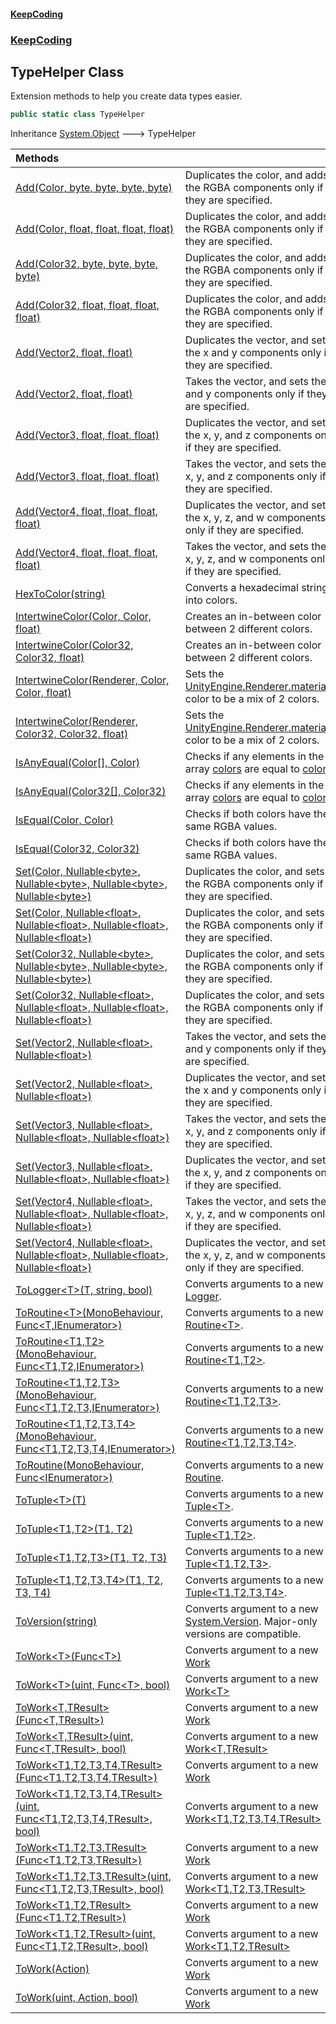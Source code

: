 #### [KeepCoding](index.md 'index')
### [KeepCoding](KeepCoding.md 'KeepCoding')
## TypeHelper Class
Extension methods to help you create data types easier.  
```csharp
public static class TypeHelper
```

Inheritance [System.Object](https://docs.microsoft.com/en-us/dotnet/api/System.Object 'System.Object') &#129106; TypeHelper  

| Methods | |
| :--- | :--- |
| [Add(Color, byte, byte, byte, byte)](KeepCoding_TypeHelper_Add(Color_byte_byte_byte_byte).md 'KeepCoding.TypeHelper.Add(Color, byte, byte, byte, byte)') | Duplicates the color, and adds the RGBA components only if they are specified.<br/> |
| [Add(Color, float, float, float, float)](KeepCoding_TypeHelper_Add(Color_float_float_float_float).md 'KeepCoding.TypeHelper.Add(Color, float, float, float, float)') | Duplicates the color, and adds the RGBA components only if they are specified.<br/> |
| [Add(Color32, byte, byte, byte, byte)](KeepCoding_TypeHelper_Add(Color32_byte_byte_byte_byte).md 'KeepCoding.TypeHelper.Add(Color32, byte, byte, byte, byte)') | Duplicates the color, and adds the RGBA components only if they are specified.<br/> |
| [Add(Color32, float, float, float, float)](KeepCoding_TypeHelper_Add(Color32_float_float_float_float).md 'KeepCoding.TypeHelper.Add(Color32, float, float, float, float)') | Duplicates the color, and adds the RGBA components only if they are specified.<br/> |
| [Add(Vector2, float, float)](KeepCoding_TypeHelper_Add(Vector2_float_float).md 'KeepCoding.TypeHelper.Add(Vector2, float, float)') | Duplicates the vector, and sets the x and y components only if they are specified.<br/> |
| [Add(Vector2, float, float)](KeepCoding_TypeHelper_Add(Vector2_float_float).md 'KeepCoding.TypeHelper.Add(Vector2, float, float)') | Takes the vector, and sets the x and y components only if they are specified.<br/> |
| [Add(Vector3, float, float, float)](KeepCoding_TypeHelper_Add(Vector3_float_float_float).md 'KeepCoding.TypeHelper.Add(Vector3, float, float, float)') | Duplicates the vector, and sets the x, y, and z components only if they are specified.<br/> |
| [Add(Vector3, float, float, float)](KeepCoding_TypeHelper_Add(Vector3_float_float_float).md 'KeepCoding.TypeHelper.Add(Vector3, float, float, float)') | Takes the vector, and sets the x, y, and z components only if they are specified.<br/> |
| [Add(Vector4, float, float, float, float)](KeepCoding_TypeHelper_Add(Vector4_float_float_float_float).md 'KeepCoding.TypeHelper.Add(Vector4, float, float, float, float)') | Duplicates the vector, and sets the x, y, z, and w components only if they are specified.<br/> |
| [Add(Vector4, float, float, float, float)](KeepCoding_TypeHelper_Add(Vector4_float_float_float_float).md 'KeepCoding.TypeHelper.Add(Vector4, float, float, float, float)') | Takes the vector, and sets the x, y, z, and w components only if they are specified.<br/> |
| [HexToColor(string)](KeepCoding_TypeHelper_HexToColor(string).md 'KeepCoding.TypeHelper.HexToColor(string)') | Converts a hexadecimal string into colors.<br/> |
| [IntertwineColor(Color, Color, float)](KeepCoding_TypeHelper_IntertwineColor(Color_Color_float).md 'KeepCoding.TypeHelper.IntertwineColor(Color, Color, float)') | Creates an in-between color between 2 different colors.<br/> |
| [IntertwineColor(Color32, Color32, float)](KeepCoding_TypeHelper_IntertwineColor(Color32_Color32_float).md 'KeepCoding.TypeHelper.IntertwineColor(Color32, Color32, float)') | Creates an in-between color between 2 different colors.<br/> |
| [IntertwineColor(Renderer, Color, Color, float)](KeepCoding_TypeHelper_IntertwineColor(Renderer_Color_Color_float).md 'KeepCoding.TypeHelper.IntertwineColor(Renderer, Color, Color, float)') | Sets the [UnityEngine.Renderer.material](https://docs.microsoft.com/en-us/dotnet/api/UnityEngine.Renderer.material 'UnityEngine.Renderer.material')'s color to be a mix of 2 colors.<br/> |
| [IntertwineColor(Renderer, Color32, Color32, float)](KeepCoding_TypeHelper_IntertwineColor(Renderer_Color32_Color32_float).md 'KeepCoding.TypeHelper.IntertwineColor(Renderer, Color32, Color32, float)') | Sets the [UnityEngine.Renderer.material](https://docs.microsoft.com/en-us/dotnet/api/UnityEngine.Renderer.material 'UnityEngine.Renderer.material')'s color to be a mix of 2 colors.<br/> |
| [IsAnyEqual(Color[], Color)](KeepCoding_TypeHelper_IsAnyEqual(Color___Color).md 'KeepCoding.TypeHelper.IsAnyEqual(Color[], Color)') | Checks if any elements in the array [colors](KeepCoding_TypeHelper_IsAnyEqual(Color___Color).md#KeepCoding_TypeHelper_IsAnyEqual(Color___Color)_colors 'KeepCoding.TypeHelper.IsAnyEqual(Color[], Color).colors') are equal to [color](KeepCoding_TypeHelper_IsAnyEqual(Color___Color).md#KeepCoding_TypeHelper_IsAnyEqual(Color___Color)_color 'KeepCoding.TypeHelper.IsAnyEqual(Color[], Color).color').<br/> |
| [IsAnyEqual(Color32[], Color32)](KeepCoding_TypeHelper_IsAnyEqual(Color32___Color32).md 'KeepCoding.TypeHelper.IsAnyEqual(Color32[], Color32)') | Checks if any elements in the array [colors](KeepCoding_TypeHelper_IsAnyEqual(Color32___Color32).md#KeepCoding_TypeHelper_IsAnyEqual(Color32___Color32)_colors 'KeepCoding.TypeHelper.IsAnyEqual(Color32[], Color32).colors') are equal to [color](KeepCoding_TypeHelper_IsAnyEqual(Color32___Color32).md#KeepCoding_TypeHelper_IsAnyEqual(Color32___Color32)_color 'KeepCoding.TypeHelper.IsAnyEqual(Color32[], Color32).color').<br/> |
| [IsEqual(Color, Color)](KeepCoding_TypeHelper_IsEqual(Color_Color).md 'KeepCoding.TypeHelper.IsEqual(Color, Color)') | Checks if both colors have the same RGBA values.<br/> |
| [IsEqual(Color32, Color32)](KeepCoding_TypeHelper_IsEqual(Color32_Color32).md 'KeepCoding.TypeHelper.IsEqual(Color32, Color32)') | Checks if both colors have the same RGBA values.<br/> |
| [Set(Color, Nullable&lt;byte&gt;, Nullable&lt;byte&gt;, Nullable&lt;byte&gt;, Nullable&lt;byte&gt;)](KeepCoding_TypeHelper_Set(Color_System_Nullable_byte__System_Nullable_byte__System_Nullable_byte__System_Nullable_byte_).md 'KeepCoding.TypeHelper.Set(Color, System.Nullable&lt;byte&gt;, System.Nullable&lt;byte&gt;, System.Nullable&lt;byte&gt;, System.Nullable&lt;byte&gt;)') | Duplicates the color, and sets the RGBA components only if they are specified.<br/> |
| [Set(Color, Nullable&lt;float&gt;, Nullable&lt;float&gt;, Nullable&lt;float&gt;, Nullable&lt;float&gt;)](KeepCoding_TypeHelper_Set(Color_System_Nullable_float__System_Nullable_float__System_Nullable_float__System_Nullable_float_).md 'KeepCoding.TypeHelper.Set(Color, System.Nullable&lt;float&gt;, System.Nullable&lt;float&gt;, System.Nullable&lt;float&gt;, System.Nullable&lt;float&gt;)') | Duplicates the color, and sets the RGBA components only if they are specified.<br/> |
| [Set(Color32, Nullable&lt;byte&gt;, Nullable&lt;byte&gt;, Nullable&lt;byte&gt;, Nullable&lt;byte&gt;)](KeepCoding_TypeHelper_Set(Color32_System_Nullable_byte__System_Nullable_byte__System_Nullable_byte__System_Nullable_byte_).md 'KeepCoding.TypeHelper.Set(Color32, System.Nullable&lt;byte&gt;, System.Nullable&lt;byte&gt;, System.Nullable&lt;byte&gt;, System.Nullable&lt;byte&gt;)') | Duplicates the color, and sets the RGBA components only if they are specified.<br/> |
| [Set(Color32, Nullable&lt;float&gt;, Nullable&lt;float&gt;, Nullable&lt;float&gt;, Nullable&lt;float&gt;)](KeepCoding_TypeHelper_Set(Color32_System_Nullable_float__System_Nullable_float__System_Nullable_float__System_Nullable_float_).md 'KeepCoding.TypeHelper.Set(Color32, System.Nullable&lt;float&gt;, System.Nullable&lt;float&gt;, System.Nullable&lt;float&gt;, System.Nullable&lt;float&gt;)') | Duplicates the color, and sets the RGBA components only if they are specified.<br/> |
| [Set(Vector2, Nullable&lt;float&gt;, Nullable&lt;float&gt;)](KeepCoding_TypeHelper_Set(Vector2_System_Nullable_float__System_Nullable_float_).md 'KeepCoding.TypeHelper.Set(Vector2, System.Nullable&lt;float&gt;, System.Nullable&lt;float&gt;)') | Takes the vector, and sets the x and y components only if they are specified.<br/> |
| [Set(Vector2, Nullable&lt;float&gt;, Nullable&lt;float&gt;)](KeepCoding_TypeHelper_Set(Vector2_System_Nullable_float__System_Nullable_float_).md 'KeepCoding.TypeHelper.Set(Vector2, System.Nullable&lt;float&gt;, System.Nullable&lt;float&gt;)') | Duplicates the vector, and sets the x and y components only if they are specified.<br/> |
| [Set(Vector3, Nullable&lt;float&gt;, Nullable&lt;float&gt;, Nullable&lt;float&gt;)](KeepCoding_TypeHelper_Set(Vector3_System_Nullable_float__System_Nullable_float__System_Nullable_float_).md 'KeepCoding.TypeHelper.Set(Vector3, System.Nullable&lt;float&gt;, System.Nullable&lt;float&gt;, System.Nullable&lt;float&gt;)') | Takes the vector, and sets the x, y, and z components only if they are specified.<br/> |
| [Set(Vector3, Nullable&lt;float&gt;, Nullable&lt;float&gt;, Nullable&lt;float&gt;)](KeepCoding_TypeHelper_Set(Vector3_System_Nullable_float__System_Nullable_float__System_Nullable_float_).md 'KeepCoding.TypeHelper.Set(Vector3, System.Nullable&lt;float&gt;, System.Nullable&lt;float&gt;, System.Nullable&lt;float&gt;)') | Duplicates the vector, and sets the x, y, and z components only if they are specified.<br/> |
| [Set(Vector4, Nullable&lt;float&gt;, Nullable&lt;float&gt;, Nullable&lt;float&gt;, Nullable&lt;float&gt;)](KeepCoding_TypeHelper_Set(Vector4_System_Nullable_float__System_Nullable_float__System_Nullable_float__System_Nullable_float_).md 'KeepCoding.TypeHelper.Set(Vector4, System.Nullable&lt;float&gt;, System.Nullable&lt;float&gt;, System.Nullable&lt;float&gt;, System.Nullable&lt;float&gt;)') | Takes the vector, and sets the x, y, z, and w components only if they are specified.<br/> |
| [Set(Vector4, Nullable&lt;float&gt;, Nullable&lt;float&gt;, Nullable&lt;float&gt;, Nullable&lt;float&gt;)](KeepCoding_TypeHelper_Set(Vector4_System_Nullable_float__System_Nullable_float__System_Nullable_float__System_Nullable_float_).md 'KeepCoding.TypeHelper.Set(Vector4, System.Nullable&lt;float&gt;, System.Nullable&lt;float&gt;, System.Nullable&lt;float&gt;, System.Nullable&lt;float&gt;)') | Duplicates the vector, and sets the x, y, z, and w components only if they are specified.<br/> |
| [ToLogger&lt;T&gt;(T, string, bool)](KeepCoding_TypeHelper_ToLogger_T_(T_string_bool).md 'KeepCoding.TypeHelper.ToLogger&lt;T&gt;(T, string, bool)') | Converts arguments to a new [Logger](KeepCoding_Logger.md 'KeepCoding.Logger').<br/> |
| [ToRoutine&lt;T&gt;(MonoBehaviour, Func&lt;T,IEnumerator&gt;)](KeepCoding_TypeHelper_ToRoutine_T_(MonoBehaviour_System_Func_T_System_Collections_IEnumerator_).md 'KeepCoding.TypeHelper.ToRoutine&lt;T&gt;(MonoBehaviour, System.Func&lt;T,System.Collections.IEnumerator&gt;)') | Converts arguments to a new [Routine&lt;T&gt;](KeepCoding_Routine_T_.md 'KeepCoding.Routine&lt;T&gt;').<br/> |
| [ToRoutine&lt;T1,T2&gt;(MonoBehaviour, Func&lt;T1,T2,IEnumerator&gt;)](KeepCoding_TypeHelper_ToRoutine_T1_T2_(MonoBehaviour_System_Func_T1_T2_System_Collections_IEnumerator_).md 'KeepCoding.TypeHelper.ToRoutine&lt;T1,T2&gt;(MonoBehaviour, System.Func&lt;T1,T2,System.Collections.IEnumerator&gt;)') | Converts arguments to a new [Routine&lt;T1,T2&gt;](KeepCoding_Routine_T1_T2_.md 'KeepCoding.Routine&lt;T1,T2&gt;').<br/> |
| [ToRoutine&lt;T1,T2,T3&gt;(MonoBehaviour, Func&lt;T1,T2,T3,IEnumerator&gt;)](KeepCoding_TypeHelper_ToRoutine_T1_T2_T3_(MonoBehaviour_System_Func_T1_T2_T3_System_Collections_IEnumerator_).md 'KeepCoding.TypeHelper.ToRoutine&lt;T1,T2,T3&gt;(MonoBehaviour, System.Func&lt;T1,T2,T3,System.Collections.IEnumerator&gt;)') | Converts arguments to a new [Routine&lt;T1,T2,T3&gt;](KeepCoding_Routine_T1_T2_T3_.md 'KeepCoding.Routine&lt;T1,T2,T3&gt;').<br/> |
| [ToRoutine&lt;T1,T2,T3,T4&gt;(MonoBehaviour, Func&lt;T1,T2,T3,T4,IEnumerator&gt;)](KeepCoding_TypeHelper_ToRoutine_T1_T2_T3_T4_(MonoBehaviour_System_Func_T1_T2_T3_T4_System_Collections_IEnumerator_).md 'KeepCoding.TypeHelper.ToRoutine&lt;T1,T2,T3,T4&gt;(MonoBehaviour, System.Func&lt;T1,T2,T3,T4,System.Collections.IEnumerator&gt;)') | Converts arguments to a new [Routine&lt;T1,T2,T3,T4&gt;](KeepCoding_Routine_T1_T2_T3_T4_.md 'KeepCoding.Routine&lt;T1,T2,T3,T4&gt;').<br/> |
| [ToRoutine(MonoBehaviour, Func&lt;IEnumerator&gt;)](KeepCoding_TypeHelper_ToRoutine(MonoBehaviour_System_Func_System_Collections_IEnumerator_).md 'KeepCoding.TypeHelper.ToRoutine(MonoBehaviour, System.Func&lt;System.Collections.IEnumerator&gt;)') | Converts arguments to a new [Routine](KeepCoding_Routine.md 'KeepCoding.Routine').<br/> |
| [ToTuple&lt;T&gt;(T)](KeepCoding_TypeHelper_ToTuple_T_(T).md 'KeepCoding.TypeHelper.ToTuple&lt;T&gt;(T)') | Converts arguments to a new [Tuple&lt;T&gt;](KeepCoding_Tuple_T_.md 'KeepCoding.Tuple&lt;T&gt;').<br/> |
| [ToTuple&lt;T1,T2&gt;(T1, T2)](KeepCoding_TypeHelper_ToTuple_T1_T2_(T1_T2).md 'KeepCoding.TypeHelper.ToTuple&lt;T1,T2&gt;(T1, T2)') | Converts arguments to a new [Tuple&lt;T1,T2&gt;](KeepCoding_Tuple_T1_T2_.md 'KeepCoding.Tuple&lt;T1,T2&gt;').<br/> |
| [ToTuple&lt;T1,T2,T3&gt;(T1, T2, T3)](KeepCoding_TypeHelper_ToTuple_T1_T2_T3_(T1_T2_T3).md 'KeepCoding.TypeHelper.ToTuple&lt;T1,T2,T3&gt;(T1, T2, T3)') | Converts arguments to a new [Tuple&lt;T1,T2,T3&gt;](KeepCoding_Tuple_T1_T2_T3_.md 'KeepCoding.Tuple&lt;T1,T2,T3&gt;').<br/> |
| [ToTuple&lt;T1,T2,T3,T4&gt;(T1, T2, T3, T4)](KeepCoding_TypeHelper_ToTuple_T1_T2_T3_T4_(T1_T2_T3_T4).md 'KeepCoding.TypeHelper.ToTuple&lt;T1,T2,T3,T4&gt;(T1, T2, T3, T4)') | Converts arguments to a new [Tuple&lt;T1,T2,T3,T4&gt;](KeepCoding_Tuple_T1_T2_T3_T4_.md 'KeepCoding.Tuple&lt;T1,T2,T3,T4&gt;').<br/> |
| [ToVersion(string)](KeepCoding_TypeHelper_ToVersion(string).md 'KeepCoding.TypeHelper.ToVersion(string)') | Converts argument to a new [System.Version](https://docs.microsoft.com/en-us/dotnet/api/System.Version 'System.Version'). Major-only versions are compatible.<br/> |
| [ToWork&lt;T&gt;(Func&lt;T&gt;)](KeepCoding_TypeHelper_ToWork_T_(System_Func_T_).md 'KeepCoding.TypeHelper.ToWork&lt;T&gt;(System.Func&lt;T&gt;)') | Converts argument to a new [Work](KeepCoding_Work.md 'KeepCoding.Work') |
| [ToWork&lt;T&gt;(uint, Func&lt;T&gt;, bool)](KeepCoding_TypeHelper_ToWork_T_(uint_System_Func_T__bool).md 'KeepCoding.TypeHelper.ToWork&lt;T&gt;(uint, System.Func&lt;T&gt;, bool)') | Converts argument to a new [Work&lt;T&gt;](KeepCoding_Work_T_.md 'KeepCoding.Work&lt;T&gt;') |
| [ToWork&lt;T,TResult&gt;(Func&lt;T,TResult&gt;)](KeepCoding_TypeHelper_ToWork_T_TResult_(System_Func_T_TResult_).md 'KeepCoding.TypeHelper.ToWork&lt;T,TResult&gt;(System.Func&lt;T,TResult&gt;)') | Converts argument to a new [Work](KeepCoding_Work.md 'KeepCoding.Work') |
| [ToWork&lt;T,TResult&gt;(uint, Func&lt;T,TResult&gt;, bool)](KeepCoding_TypeHelper_ToWork_T_TResult_(uint_System_Func_T_TResult__bool).md 'KeepCoding.TypeHelper.ToWork&lt;T,TResult&gt;(uint, System.Func&lt;T,TResult&gt;, bool)') | Converts argument to a new [Work&lt;T,TResult&gt;](KeepCoding_Work_T_TResult_.md 'KeepCoding.Work&lt;T,TResult&gt;') |
| [ToWork&lt;T1,T2,T3,T4,TResult&gt;(Func&lt;T1,T2,T3,T4,TResult&gt;)](KeepCoding_TypeHelper_ToWork_T1_T2_T3_T4_TResult_(System_Func_T1_T2_T3_T4_TResult_).md 'KeepCoding.TypeHelper.ToWork&lt;T1,T2,T3,T4,TResult&gt;(System.Func&lt;T1,T2,T3,T4,TResult&gt;)') | Converts argument to a new [Work](KeepCoding_Work.md 'KeepCoding.Work') |
| [ToWork&lt;T1,T2,T3,T4,TResult&gt;(uint, Func&lt;T1,T2,T3,T4,TResult&gt;, bool)](KeepCoding_TypeHelper_ToWork_T1_T2_T3_T4_TResult_(uint_System_Func_T1_T2_T3_T4_TResult__bool).md 'KeepCoding.TypeHelper.ToWork&lt;T1,T2,T3,T4,TResult&gt;(uint, System.Func&lt;T1,T2,T3,T4,TResult&gt;, bool)') | Converts argument to a new [Work&lt;T1,T2,T3,T4,TResult&gt;](KeepCoding_Work_T1_T2_T3_T4_TResult_.md 'KeepCoding.Work&lt;T1,T2,T3,T4,TResult&gt;') |
| [ToWork&lt;T1,T2,T3,TResult&gt;(Func&lt;T1,T2,T3,TResult&gt;)](KeepCoding_TypeHelper_ToWork_T1_T2_T3_TResult_(System_Func_T1_T2_T3_TResult_).md 'KeepCoding.TypeHelper.ToWork&lt;T1,T2,T3,TResult&gt;(System.Func&lt;T1,T2,T3,TResult&gt;)') | Converts argument to a new [Work](KeepCoding_Work.md 'KeepCoding.Work') |
| [ToWork&lt;T1,T2,T3,TResult&gt;(uint, Func&lt;T1,T2,T3,TResult&gt;, bool)](KeepCoding_TypeHelper_ToWork_T1_T2_T3_TResult_(uint_System_Func_T1_T2_T3_TResult__bool).md 'KeepCoding.TypeHelper.ToWork&lt;T1,T2,T3,TResult&gt;(uint, System.Func&lt;T1,T2,T3,TResult&gt;, bool)') | Converts argument to a new [Work&lt;T1,T2,T3,TResult&gt;](KeepCoding_Work_T1_T2_T3_TResult_.md 'KeepCoding.Work&lt;T1,T2,T3,TResult&gt;') |
| [ToWork&lt;T1,T2,TResult&gt;(Func&lt;T1,T2,TResult&gt;)](KeepCoding_TypeHelper_ToWork_T1_T2_TResult_(System_Func_T1_T2_TResult_).md 'KeepCoding.TypeHelper.ToWork&lt;T1,T2,TResult&gt;(System.Func&lt;T1,T2,TResult&gt;)') | Converts argument to a new [Work](KeepCoding_Work.md 'KeepCoding.Work') |
| [ToWork&lt;T1,T2,TResult&gt;(uint, Func&lt;T1,T2,TResult&gt;, bool)](KeepCoding_TypeHelper_ToWork_T1_T2_TResult_(uint_System_Func_T1_T2_TResult__bool).md 'KeepCoding.TypeHelper.ToWork&lt;T1,T2,TResult&gt;(uint, System.Func&lt;T1,T2,TResult&gt;, bool)') | Converts argument to a new [Work&lt;T1,T2,TResult&gt;](KeepCoding_Work_T1_T2_TResult_.md 'KeepCoding.Work&lt;T1,T2,TResult&gt;') |
| [ToWork(Action)](KeepCoding_TypeHelper_ToWork(System_Action).md 'KeepCoding.TypeHelper.ToWork(System.Action)') | Converts argument to a new [Work](KeepCoding_Work.md 'KeepCoding.Work') |
| [ToWork(uint, Action, bool)](KeepCoding_TypeHelper_ToWork(uint_System_Action_bool).md 'KeepCoding.TypeHelper.ToWork(uint, System.Action, bool)') | Converts argument to a new [Work](KeepCoding_Work.md 'KeepCoding.Work') |
